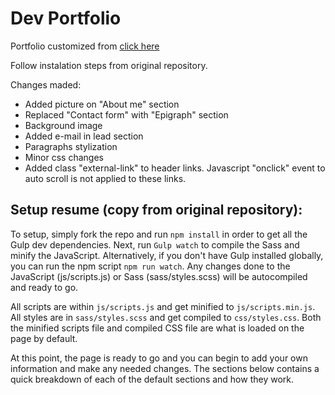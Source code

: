 # Dev Portfolio

Portfolio customized from [click here](https://github.com/RyanFitzgerald/devportfolio)

Follow instalation steps from original repository.

Changes maded:

- Added picture on "About me" section
- Replaced "Contact form" with "Epigraph" section
- Background image
- Added e-mail in lead section
- Paragraphs stylization
- Minor css changes
- Added class "external-link" to header links. Javascript "onclick" event to auto scroll is not applied to these links.

## Setup resume (copy from original repository):

To setup, simply fork the repo and run `npm install` in order to get all the Gulp dev dependencies. Next, run `Gulp watch` to compile the Sass and minify the JavaScript. Alternatively, if you don't have Gulp installed globally, you can run the npm script `npm run watch`. Any changes done to the JavaScript (js/scripts.js) or Sass (sass/styles.scss) will be autocompiled and ready to go.

All scripts are within `js/scripts.js` and get minified to `js/scripts.min.js`. All styles are in `sass/styles.scss` and get compiled to `css/styles.css`. Both the minified scripts file and compiled CSS file are what is loaded on the page by default.

At this point, the page is ready to go and you can begin to add your own information and make any needed changes. The sections below contains a quick breakdown of each of the default sections and how they work.
